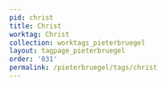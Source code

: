 ```yaml
---
pid: christ
title: Christ
worktag: Christ
collection: worktags_pieterbruegel
layout: tagpage_pieterbruegel
order: '031'
permalink: /pieterbruegel/tags/christ
---
```


